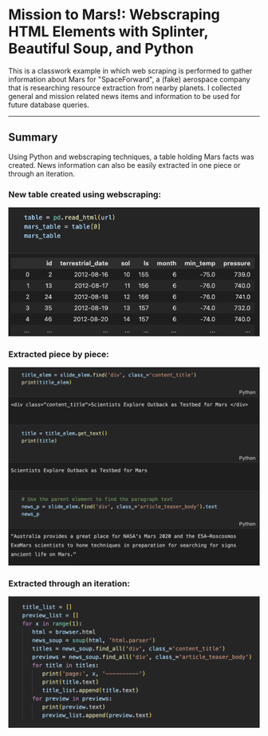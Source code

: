 # Mission to Mars!: Webscraping HTML Elements with Splinter, Beautiful Soup, and Python

This is a classwork example in which web scraping is performed to gather information about Mars for "SpaceForward", a (fake) aerospace company that is researching resource extraction from nearby planets. I collected general and mission related news items and information to be used for future database queries. 

---
## Summary 

Using Python and webscraping techniques, a table holding Mars facts was created. News information can also be easily extracted in one piece or through an iteration.

### New table created using webscraping:
![Mars table image](mars_table.png)

### Extracted piece by piece:
![Mars News item](mars_news1.png)

### Extracted through an iteration:
![Mars News item](mars_news2.png)
